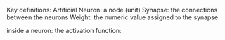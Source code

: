 Key definitions:
Artificial Neuron: a node (unit)
Synapse: the connections between the neurons
Weight: the numeric value assigned to the synapse 


 
inside a neuron:
the activation function: 
​
